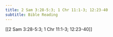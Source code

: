 ```yaml
---
title: 2 Sam 3:28-5:3; 1 Chr 11:1-3; 12:23-40
subtitle: Bible Reading
---
```


[[2 Sam 3:28-5:3; 1 Chr 11:1-3; 12:23-40]]